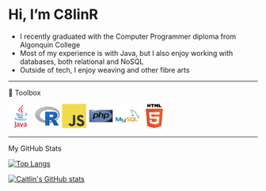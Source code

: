 <h1>Hi, I’m C8linR</h1>
<ul>
  <li>I recently graduated with the Computer Programmer diploma from Algonquin College</li>
  <li>Most of my experience is with Java, but I also enjoy working with databases, both relational and NoSQL</li>
  <li>Outside of tech, I enjoy weaving and other fibre arts</li>
</ul>

--------

🧰 Toolbox

<img src="https://github.com/devicons/devicon/blob/c7d326b6009e60442abc35fa45706d6f30ee4c8e/icons/java/java-original-wordmark.svg" alt="Java Logo" width="50" height="50" /> <img src="https://github.com/devicons/devicon/blob/c7d326b6009e60442abc35fa45706d6f30ee4c8e/icons/r/r-original.svg" alt="R Logo" width="50" height="50" /> <img src="https://github.com/devicons/devicon/blob/c7d326b6009e60442abc35fa45706d6f30ee4c8e/icons/javascript/javascript-original.svg" alt="JavaScript Logo" width="50" height="50" /> <img src="https://github.com/devicons/devicon/blob/c7d326b6009e60442abc35fa45706d6f30ee4c8e/icons/php/php-original.svg" alt="PHP Logo" width="50" height="50" /> <img src="https://github.com/devicons/devicon/blob/c7d326b6009e60442abc35fa45706d6f30ee4c8e/icons/mysql/mysql-original-wordmark.svg" alt="MySQL Logo" width="50" height="50" /> <img src="https://github.com/devicons/devicon/blob/c7d326b6009e60442abc35fa45706d6f30ee4c8e/icons/html5/html5-original-wordmark.svg" alt="HTML5 Logo" width="50" height="50" />

--------

My GitHub Stats

[![Top Langs](https://github-readme-stats.vercel.app/api/top-langs/?username=c8linr&theme=tokyonight)](https://github.com/anuraghazra/github-readme-stats)

[![Caitlin's GitHub stats](https://github-readme-stats.vercel.app/api?username=c8linr&theme=tokyonight)](https://github.com/anuraghazra/github-readme-stats)
